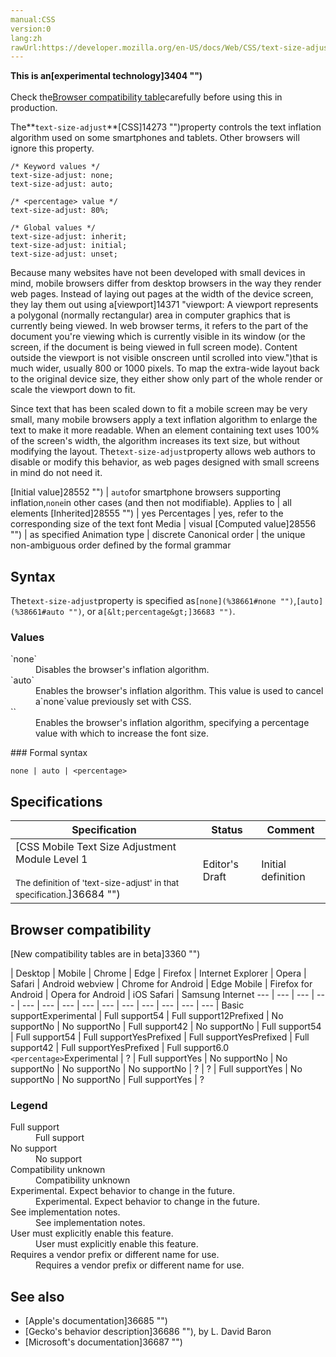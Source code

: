 ```yaml
---
manual:CSS
version:0
lang:zh
rawUrl:https://developer.mozilla.org/en-US/docs/Web/CSS/text-size-adjust
---
```






**This is an[experimental technology]3404 "")**<br></br>Check the[Browser compatibility table](%38661#Browser_compatibility "")carefully before using this in production.





The**`text-size-adjust`**[CSS]14273 "")property controls the text inflation algorithm used on some smartphones and tablets. Other browsers will ignore this property.


```
/* Keyword values */
text-size-adjust: none;
text-size-adjust: auto;

/* <percentage> value */
text-size-adjust: 80%;

/* Global values */
text-size-adjust: inherit;
text-size-adjust: initial;
text-size-adjust: unset;
```


Because many websites have not been developed with small devices in mind, mobile browsers differ from desktop browsers in the way they render web pages. Instead of laying out pages at the width of the device screen, they lay them out using a[viewport]14371 "viewport: A viewport represents a polygonal (normally rectangular) area in computer graphics that is currently being viewed. In web browser terms, it refers to the part of the document you're viewing which is currently visible in its window (or the screen, if the document is being viewed in full screen mode). Content outside the viewport is not visible onscreen until scrolled into view.")that is much wider, usually 800 or 1000 pixels. To map the extra-wide layout back to the original device size, they either show only part of the whole render or scale the viewport down to fit.



Since text that has been scaled down to fit a mobile screen may be very small, many mobile browsers apply a text inflation algorithm to enlarge the text to make it more readable. When an element containing text uses 100% of the screen&#39;s width, the algorithm increases its text size, but without modifying the layout. The`text-size-adjust`property allows web authors to disable or modify this behavior, as web pages designed with small screens in mind do not need it.


[Initial value]28552 "") | `auto`for smartphone browsers supporting inflation,`none`in other cases (and then not modifiable). 
Applies to | all elements 
[Inherited]28555 "") | yes 
Percentages | yes, refer to the corresponding size of the text font 
Media | visual 
[Computed value]28556 "") | as specified 
Animation type | discrete 
Canonical order | the unique non-ambiguous order defined by the formal grammar 


## Syntax<a name="Syntax"></a>


The`text-size-adjust`property is specified as`[none](%38661#none "")`,`[auto](%38661#auto "")`, or a`[&lt;percentage&gt;]36683 "")`.


### Values<a name="Values"></a>
<dl><dt id='none'>`none`</dt><dd>Disables the browser&#39;s inflation algorithm.</dd><dt id='auto'>`auto`</dt><dd>Enables the browser&#39;s inflation algorithm. This value is used to cancel a`none`value previously set with CSS.</dd><dt id='<percentage>'>`<percentage>`</dt><dd>Enables the browser&#39;s inflation algorithm, specifying a percentage value with which to increase the font size.</dd></dl>
### Formal syntax<a name="Formal_syntax"></a>

```
none | auto | <percentage>
```

## Specifications<a name="Specifications"></a>

Specification | Status | Comment 
 ---  |  ---  |  ---  | 
[CSS Mobile Text Size Adjustment Module Level 1<br></br><small>The definition of &#39;text-size-adjust&#39; in that specification.</small>]36684 "") | Editor&#39;s Draft | Initial definition 


## Browser compatibility<a name="Browser_compatibility"></a>
[New compatibility tables are in beta<i></i>]3360 "")

 | <abbr>Desktop<i></i></abbr> | <abbr>Mobile<i></i></abbr> 
 | <abbr>Chrome<i></i></abbr> | <abbr>Edge<i></i></abbr> | <abbr>Firefox<i></i></abbr> | <abbr>Internet Explorer<i></i></abbr> | <abbr>Opera<i></i></abbr> | <abbr>Safari<i></i></abbr> | <abbr>Android webview<i></i></abbr> | <abbr>Chrome for Android<i></i></abbr> | <abbr>Edge Mobile<i></i></abbr> | <abbr>Firefox for Android<i></i></abbr> | <abbr>Opera for Android<i></i></abbr> | <abbr>iOS Safari<i></i></abbr> | <abbr>Samsung Internet<i></i></abbr> 
 ---  |  ---  |  ---  |  ---  |  ---  |  ---  |  ---  |  ---  |  ---  |  ---  |  ---  |  ---  |  ---  |  ---  | 
Basic support<abbr>Experimental<i></i></abbr> | <abbr>Full support</abbr>54 | <abbr>Full support</abbr>12<abbr>Prefixed<i></i></abbr> | <abbr>No support</abbr>No | <abbr>No support</abbr>No | <abbr>Full support</abbr>42 | <abbr>No support</abbr>No | <abbr>Full support</abbr>54 | <abbr>Full support</abbr>54 | <abbr>Full support</abbr>Yes<abbr>Prefixed<i></i></abbr> | <abbr>Full support</abbr>Yes<abbr>Prefixed<i></i></abbr> | <abbr>Full support</abbr>42 | <abbr>Full support</abbr>Yes<abbr>Prefixed<i></i></abbr> | <abbr>Full support</abbr>6.0 
`<percentage>`<abbr>Experimental<i></i></abbr> | <abbr>?</abbr> | <abbr>Full support</abbr>Yes | <abbr>No support</abbr>No | <abbr>No support</abbr>No | <abbr>No support</abbr>No | <abbr>No support</abbr>No | <abbr>?</abbr> | <abbr>?</abbr> | <abbr>Full support</abbr>Yes | <abbr>No support</abbr>No | <abbr>No support</abbr>No | <abbr>Full support</abbr>Yes | <abbr>?</abbr> 


### Legend<a name="Legend"></a>
<dl><dt id=''><abbr>Full support</abbr></dt><dd>Full support</dd><dt id=''><abbr>No support</abbr></dt><dd>No support</dd><dt id=''><abbr>Compatibility unknown</abbr></dt><dd>Compatibility unknown</dd><dt id=''><abbr>Experimental. Expect behavior to change in the future.<i></i></abbr></dt><dd>Experimental. Expect behavior to change in the future.</dd><dt id=''><abbr>See implementation notes.<i></i></abbr></dt><dd>See implementation notes.</dd><dt id=''><abbr>User must explicitly enable this feature.<i></i></abbr></dt><dd>User must explicitly enable this feature.</dd><dt id=''><abbr>Requires a vendor prefix or different name for use.<i></i></abbr></dt><dd>Requires a vendor prefix or different name for use.</dd></dl>

## See also<a name="See_also"></a>

* [Apple&#39;s documentation]36685 "")
* [Gecko&#39;s behavior description]36686 ""), by L. David Baron
* [Microsoft&#39;s documentation]36687 "")




